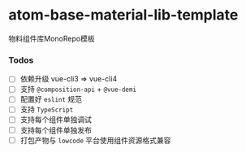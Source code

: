 # atom-base-material-lib-template

物料组件库MonoRepo模板

### Todos
- [ ] 依赖升级 vue-cli3 => vue-cli4
- [ ] 支持 `@composition-api` + `@vue-demi`
- [ ] 配置好 `eslint` 规范
- [ ] 支持 `TypeScript`
- [ ] 支持每个组件单独调试
- [ ] 支持每个组件单独发布
- [ ] 打包产物与 `lowcode` 平台使用组件资源格式兼容
